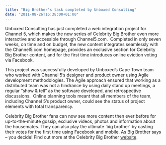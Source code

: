 ```yaml
---
title: "Big Brother's task completed by Unboxed Consulting"
date: "2011-08-26T16:38:00+01:00"
---
```


<p>Unboxed Consulting has just completed a web integration project for Channel 5, which makes the new series of Celebrity Big Brother even more interactive and accessible through Channel5.com.&nbsp; Completed in only seven weeks, on time and on budget, the new content integrates seamlessly with the Channel5.com homepage, provides an exclusive section for Celebrity Big Brother content, and for the first time introduces online eviction voting via Facebook.</p>

<p>This project was successfully developed by Unboxed&rsquo;s Cape Town team who worked with Channel 5&rsquo;s designer and product owner using Agile development methodologies. The Agile approach ensured that working as a distributed team was not a hindrance by using daily stand up meetings, a regular &ldquo;show &amp; tell&rdquo; as the software developed, and retrospective discussions.&nbsp; Online planning tools meant that all members of the team, including Channel 5&rsquo;s product owner, could see the status of project elements with total transparency.</p>

<p>Celebrity Big Brother fans can now see more content then ever before for up-to-the-minute gossip, exclusive videos, photos and information about the housemates. They can also play the ultimate &lsquo;big brother&rsquo; by casting their votes for the first time using Facebook and mobile. As Big Brother says &ndash; you decide! Find out more at the Celebrity Big Brother <a href="http://www.channel5.com/shows/celebrity-big-brother"><span class="s1">website</span></a>.</p>
